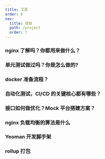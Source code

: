 ```yaml
---
title: 工具
order: 6
nav:
  title: 项目
  path: /project
  order: 7
---
```


### nginx 了解吗？你都用来做什么？

### 单元测试做过吗？你是怎么做的?

### docker 准备流程？

### 自动化测试，CI/CD 的关键核心都有哪些？

### 接口如何做优化？Mock 平台搭建方案？

### nginx 负载均衡的算法是什么

### Yeoman 开发脚手架

### rollup 打包
